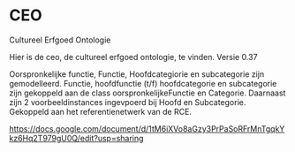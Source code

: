 # CEO
Cultureel Erfgoed Ontologie

Hier is de ceo, de cultureel erfgoed ontologie, te vinden.
Versie 0.37

Oorspronkelijke functie, Functie, Hoofdcategiorie en subcategorie zijn gemodelleerd.
Functie, hoofdfunctie (t/f) hoofdcategorie en subcategorie zijn gekoppeld aan de class oorspronkelijkeFunctie en Categorie.
Daarnaast zijn  2 voorbeeldinstances ingevpoerd bij Hoofd en Subcategorie. Gekoppeld aan het referentienetwerk van de RCE. 

https://docs.google.com/document/d/1tM6iXVo8aGzy3PrPaSoRFrMnTgqkYkz6Hq2T979gU0Q/edit?usp=sharing

